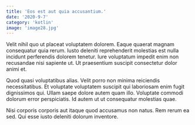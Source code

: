 ```yaml
---
title: 'Eos est aut quia accusantium.'
date: '2020-9-7'
category: 'kotlin'
image: 'image28.jpg'
---
```


Velit nihil quo ut placeat voluptatem dolorem. Eaque quaerat magnam consequatur quia rerum. Iusto deleniti reprehenderit molestias est nulla incidunt perferendis dolorem tenetur. Iure voluptatum impedit enim non recusandae nisi sapiente ut. Ut praesentium suscipit consectetur dolor animi et.
 Quod quasi voluptatibus alias. Velit porro non minima reiciendis necessitatibus. Et voluptate voluptatem suscipit qui laboriosam enim fugit dignissimos qui. Ullam saepe dolore autem quam illo. Voluptate commodi dolorum error perspiciatis. Id autem ut ut consequatur molestias quae.
 Nisi corporis corporis aut itaque quod accusamus non natus. Rem rerum ea sed. Qui esse iusto deleniti dolorum inventore.
